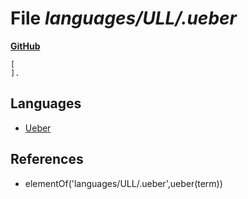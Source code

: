 # File _languages/ULL/.ueber_
**[GitHub](https://github.com/softlang/yas/blob/master/languages/ULL/.ueber)**
```
[
].

```

## Languages
* [Ueber](../languages/Ueber.md)

## References
* elementOf('languages/ULL/.ueber',ueber(term))
